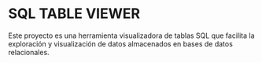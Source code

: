 # SQL TABLE VIEWER
 Este proyecto es una herramienta visualizadora de tablas SQL que facilita la exploración y visualización de datos almacenados en bases de datos relacionales.
